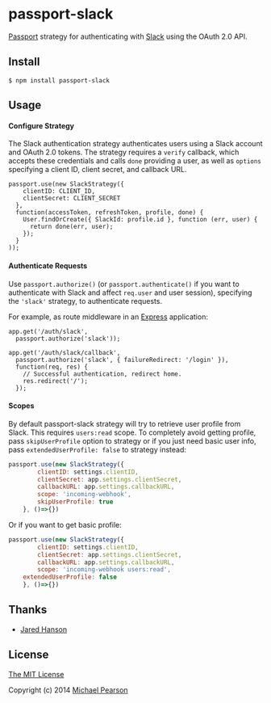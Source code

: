 # passport-slack

[Passport](https://github.com/jaredhanson/passport) strategy for authenticating
with [Slack](https://slack.com) using the OAuth 2.0 API.

## Install

    $ npm install passport-slack

## Usage

#### Configure Strategy

The Slack authentication strategy authenticates users using a Slack
account and OAuth 2.0 tokens.  The strategy requires a `verify` callback, which
accepts these credentials and calls `done` providing a user, as well as
`options` specifying a client ID, client secret, and callback URL.

    passport.use(new SlackStrategy({
        clientID: CLIENT_ID,
        clientSecret: CLIENT_SECRET
      },
      function(accessToken, refreshToken, profile, done) {
        User.findOrCreate({ SlackId: profile.id }, function (err, user) {
          return done(err, user);
        });
      }
    ));

#### Authenticate Requests

Use `passport.authorize()` (or `passport.authenticate()` if you want to authenticate with Slack and affect `req.user` and user session), specifying the `'slack'` strategy, to
authenticate requests.

For example, as route middleware in an [Express](http://expressjs.com/)
application:

    app.get('/auth/slack',
      passport.authorize('slack'));

    app.get('/auth/slack/callback', 
      passport.authorize('slack', { failureRedirect: '/login' }),
      function(req, res) {
        // Successful authentication, redirect home.
        res.redirect('/');
      });
      
#### Scopes
By default passport-slack strategy will try to retrieve user profile from Slack. This requires `users:read` scope. To completely avoid getting profile, pass `skipUserProfile` option to strategy or if you just need basic user info, pass `extendedUserProfile: false` to strategy instead:
```javascript
passport.use(new SlackStrategy({
		clientID: settings.clientID,
		clientSecret: app.settings.clientSecret,
		callbackURL: app.settings.callbackURL,
		scope: 'incoming-webhook',
		skipUserProfile: true
	}, ()=>{})
```

Or if you want to get basic profile:
```javascript
passport.use(new SlackStrategy({
		clientID: settings.clientID,
		clientSecret: app.settings.clientSecret,
		callbackURL: app.settings.callbackURL,
		scope: 'incoming-webhook users:read',
    extendedUserProfile: false
	}, ()=>{})
```

## Thanks

  - [Jared Hanson](http://github.com/jaredhanson)

## License

[The MIT License](http://opensource.org/licenses/MIT)

Copyright (c) 2014 [Michael Pearson](http://github.com/mjpearson)
